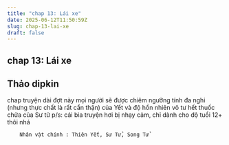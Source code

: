 ```yaml
---
title: "chap 13: Lái xe"
date: 2025-06-12T11:50:59Z
slug: chap-13-lai-xe
draft: false
---
```


## chap 13: Lái xe

## Thảo dipkin

chap truyện dài đợt này mọi người sẽ được chiêm ngưỡng tính đa nghi (nhưng thực chất là rất cẩn thận) của Yết và độ hồn nhiên vô tư hết thuốc chữa của Sư tử p/s: cái bìa truyện hơi bị nhạy cảm, chỉ dành cho độ tuổi 12+ thôi nhá 



	
		
		Nhân vật chính : Thiên Yết, Sư Tử, Song Tử
